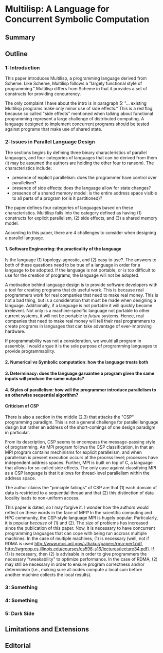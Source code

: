 # Multilisp: A Language for Concurrent Symbolic Computation

## Summary

## Outline

### 1: Introduction

This paper introduces Multilisp, a programming language derived from Scheme.
Like Scheme, Multilisp follows a "largely functional style of programming."
Multilisp differs from Scheme in that it provides a set of constructs for providing concurrency.

The only complaint I have about the intro is in paragraph 5: "... existing Multilisp programs make only minor use of side effects."
This is a red flag because so called "side effects" mentioned when talking about functional programming represent a large challenge of distributed computing.
A language designed to implement concurrent programs should be tested against programs that make use of shared state.

### 2: Issues in Parallel Language Design

The sections begins by defining three binary characteristics of parallel languages, and four categories of languages that can be derived from them (it may be assumed the authors are holding the other four to ransom).
The characteristics include:
* presence of explicit parallelism: does the programmer have control over parallelism?
* presence of side effects: does the language allow for state changes?
* presence of a shared memory model: is the entire address space visible to all parts of a program (or is it partitioned)?

The paper defines four categories of languages based on these characteristics.
Multilisp falls into the category defined as having (1) constructs for explicit parallelism, (2) side effects, and (3) a shared memory model.

According to this paper, there are 4 challenges to consider when designing a parallel language.

#### 1. Software Engineering: the practicality of the language

Is the language (1) topology-agnostic, and (2) easy to use?. The answers to both of these questions need to be true of a language in order for a language to be adopted. If the language is not portable, or is too difficult to use for the creation of programs, the language will not be adopted.

A motivation behind language design is to provide software developers with a tool for creating programs that do useful work. This is because real programmers work for real companies that need to make real money. This is not a bad thing, but is a consideration that must be made when designing a language. Additionally, if a language is not portable it will quickly become irrelevent. Not only is a machine-specific language not portable to other current systems, it will not be portable to *future* systems. Hence, real companies that need to make real money will tell their real programmers to create programs in languages that can take advantage of ever-improving hardware.

If programmability was not a consideration, we would all program in assembly. I would argue it is the sole purpose of programming languages to provide programmability.

#### 2. Numerical vs Symbolic computation: how the language treats both



#### 3. Determinacy: does the language garuantee a program given the same inputs will produce the same outputs?



#### 4. Styles of parallelism: how will the programmer introduce parallelism to an otherwise sequential algorithm?

#### Criticism of CSP

There is also a section in the middle (2.3) that attacks the "CSP" programming paradigm.
This is not a general challenge for parallel language design but rather an address of the short-comings of one design paradigm in particular.

From its description, CSP seems to encompass the message-passing style of programming. An MPI program follows the CSP classification, in that an MPI program contains mechinisms for explicit parallelism, and when parallelism is present execution occurs at the process level; processes have independent address spaces. Further, MPI is built on top of C, a language that allows for so-called side effects. The only case against classifying MPI as a CSP language is that it allows for thread-level parallelism within the address space.

The author claims the "principle failings" of CSP are that (1) each domain of data is restricted to a sequential thread and that (2) this distinction of data locality leads to non-uniform access.

This paper is dated, so I may forgive it. I wonder how the authors would reflect on these words in the face of MPI? In the scientific computing and HPC community, the CSP-style language MPI is hugely popular. Particularly, it is popular *because* of (1) and (2). The size of problems has increased since the publication of this paper. Now, it is necessary to have concurrent programming languages that can cope with being run accross multiple machines. In the case of multiple machines, (1) is necessary (well, not if RDMA is used http://www.mcs.anl.gov/~thakur/papers/rma-perf.pdf, http://wgropp.cs.illinois.edu/courses/cs598-s16/lectures/lecture34.pdf). If (1) is necessary, then (2) is advisable in order to give programmers the necessary "tweakability" to optimize performance. In the case of RDMA, (2) may still be necessary in order to ensure program correctness and/or determinism (i.e., making sure all nodes compute a local sum before another machine collects the local results).

### 3: Something

### 4: Something

### 5: Dark Side

## Limitations and Extensions

## Editorial
